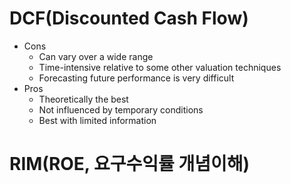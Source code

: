 # DCF(Discounted Cash Flow) 
- Cons
  - Can vary over a wide range
  - Time-intensive relative to some other valuation techniques 
  - Forecasting future performance is very difficult
- Pros
  - Theoretically the best
  - Not influenced by temporary conditions
  - Best with limited information

# RIM(ROE, 요구수익률 개념이해)